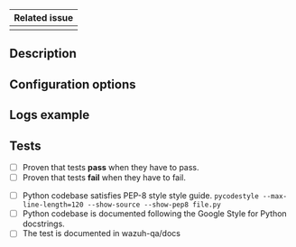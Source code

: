 |Related issue|
|---|
||

<!--
This template reflects sections that must be included in new Pull requests.
Contributions from the community are really appreciated. If this is the case, please add the
"contribution" to properly track the Pull Request.

Please fill the table above. Feel free to extend it at your convenience.
-->

## Description

<!--
Add a clear description of how the problem has been solved.
-->

## Configuration options

<!--
When proceed, this section should include new configuration parameters.
-->

## Logs example

<!--
Paste here related logs and alerts
-->

## Tests

- [ ] Proven that tests **pass** when they have to pass.
- [ ] Proven that tests **fail** when they have to fail.
<!--
Important: Don't remove these checks if your PR modifies Python code.
-->
- [ ] Python codebase satisfies PEP-8 style style guide. `pycodestyle --max-line-length=120 --show-source --show-pep8 file.py`
- [ ] Python codebase is documented following the Google Style for Python docstrings.
- [ ] The test is documented in wazuh-qa/docs